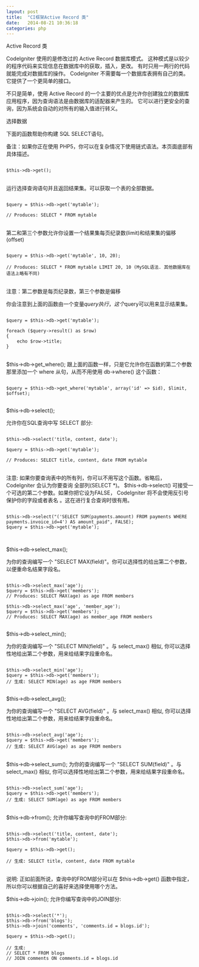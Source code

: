 ```yaml
---
layout: post
title:  "CI框架Active Record 类"
date:   2014-08-21 10:36:18
categories: php
---
```


Active Record 类

CodeIgniter 使用的是修改过的 Active Record 数据库模式。 这种模式是以较少的程序代码来实现信息在数据库中的获取，插入，更改。
有时只用一两行的代码就能完成对数据库的操作。 CodeIgniter 不需要每一个数据库表拥有自己的类。它提供了一个更简单的接口。

不只是简单，使用 Active Record 的一个主要的优点是允许你创建独立的数据库应用程序，因为查询语法是由数据库的适配器来产生的。
它可以进行更安全的查询，因为系统会自动的对所有的输入值进行转义。

选择数据

下面的函数帮助你构建 SQL SELECT语句。

备注：如果你正在使用 PHP5，你可以在复杂情况下使用链式语法。本页面底部有具体描述。
<pre>
<code>
$this->db->get();
</code>
</pre>
运行选择查询语句并且返回结果集。可以获取一个表的全部数据。
<pre>
<code>
$query = $this->db->get('mytable');

// Produces: SELECT * FROM mytable
</code>
</pre>
第二和第三个参数允许你设置一个结果集每页纪录数(limit)和结果集的偏移(offset)
<pre>
<code>
$query = $this->db->get('mytable', 10, 20);

// Produces: SELECT * FROM mytable LIMIT 20, 10 (MySQL语法. 其他数据库在语法上略有不同)
</code>
</pre>
注意：第二参数是每页纪录数，第三个参数是偏移

你会注意到上面的函数由一个变量$query执行，这个$query可以用来显示结果集。
<pre>
<code>
$query = $this->db->get('mytable');

foreach ($query->result() as $row)
{
    echo $row->title;
}
</code>
</pre>

$this->db->get_where();
跟上面的函数一样，只是它允许你在函数的第二个参数那里添加一个 where 从句，从而不用使用 db->where() 这个函数：
<pre>
<code>
$query = $this->db->get_where('mytable', array('id' => $id), $limit, $offset);
</code>
</pre>
$this->db->select();

允许你在SQL查询中写 SELECT 部分:
<pre>
<code>
$this->db->select('title, content, date');

$query = $this->db->get('mytable');

// Produces: SELECT title, content, date FROM mytable
</code>
</pre>
注意: 如果你要查询表中的所有列，你可以不用写这个函数。省略后，CodeIgniter 会认为你要查询 全部列(SELECT *)。
$this->db->select() 可接受一个可选的第二个参数。如果你把它设为FALSE， CodeIgniter 将不会使用反引号保护你的字段或者表名 。这在进行复合查询时很有用。
<pre>
<code>
$this->db->select("('SELECT SUM(payments.amount) FROM payments WHERE payments.invoice_id=4') AS amount_paid", FALSE);
$query = $this->db->get('mytable');

</code>
</pre>

$this->db->select_max();

为你的查询编写一个 "SELECT MAX(field)"。你可以选择性的给出第二个参数，以便重命名结果字段名。
<pre>
<code>
$this->db->select_max('age');
$query = $this->db->get('members');
// Produces: SELECT MAX(age) as age FROM members

$this->db->select_max('age', 'member_age');
$query = $this->db->get('members');
// Produces: SELECT MAX(age) as member_age FROM members
</code>
</pre>
$this->db->select_min();

为你的查询编写一个 "SELECT MIN(field)" 。与 select_max() 相似, 你可以选择性地给出第二个参数，用来给结果字段重命名。
<pre>
<code>
$this->db->select_min('age');
$query = $this->db->get('members');
// 生成: SELECT MIN(age) as age FROM members
</code>
</pre>

$this->db->select_avg();

为你的查询编写一个 "SELECT AVG(field)" 。与 select_max() 相似, 你可以选择性地给出第二个参数，用来给结果字段重命名。
<pre>
<code>
$this->db->select_avg('age');
$query = $this->db->get('members');
// 生成: SELECT AVG(age) as age FROM members
</code>
</pre>

$this->db->select_sum();
为你的查询编写一个 "SELECT SUM(field)" 。与 select_max() 相似, 你可以选择性地给出第二个参数，用来给结果字段重命名。
<pre>
<code>
$this->db->select_sum('age');
$query = $this->db->get('members');
// 生成: SELECT SUM(age) as age FROM members
</code>
</pre>

$this->db->from();
允许你编写查询中的FROM部分:
<pre>
<code>
$this->db->select('title, content, date');
$this->db->from('mytable');

$query = $this->db->get();

// 生成: SELECT title, content, date FROM mytable
</code>
</pre>
说明: 正如前面所说，查询中的FROM部分可以在 $this->db->get() 函数中指定，所以你可以根据自己的喜好来选择使用哪个方法。

$this->db->join();
允许你编写查询中的JOIN部分:
<pre>
<code>
$this->db->select('*');
$this->db->from('blogs');
$this->db->join('comments', 'comments.id = blogs.id');

$query = $this->db->get();

// 生成:
// SELECT * FROM blogs
// JOIN comments ON comments.id = blogs.id
</code>
</pre>







